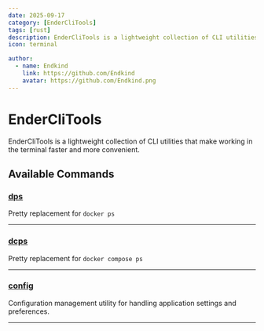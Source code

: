 ```yaml
---
date: 2025-09-17
category: [EnderCliTools]
tags: [rust]
description: EnderCliTools is a lightweight collection of CLI utilities that make working in the terminal faster and more convenient.
icon: terminal

author:
  - name: Endkind
    link: https://github.com/Endkind
    avatar: https://github.com/Endkind.png
---
```


# EnderCliTools

EnderCliTools is a lightweight collection of CLI utilities that make working in the terminal faster and more convenient.

## Available Commands

### [dps](./dps)

Pretty replacement for `docker ps`

---

### [dcps](./dcps)

Pretty replacement for `docker compose ps`

---

### [config](./config)

Configuration management utility for handling application settings and preferences.

---
